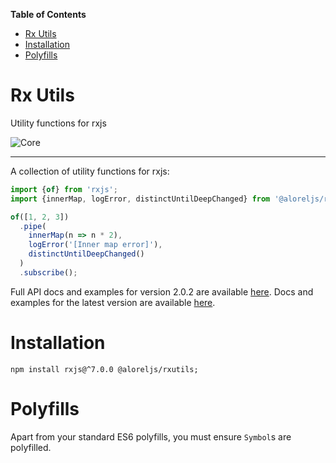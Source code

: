<!-- START doctoc generated TOC please keep comment here to allow auto update -->
<!-- DON'T EDIT THIS SECTION, INSTEAD RE-RUN doctoc TO UPDATE -->
**Table of Contents** 

- [Rx Utils](#rx-utils)
- [Installation](#installation)
- [Polyfills](#polyfills)

<!-- END doctoc generated TOC please keep comment here to allow auto update -->

# Rx Utils

Utility functions for rxjs

![Core](https://github.com/Alorel/rxutils/workflows/Core/badge.svg)

-----

A collection of utility functions for rxjs:

```typescript
import {of} from 'rxjs';
import {innerMap, logError, distinctUntilDeepChanged} from '@aloreljs/rxutils/operators';

of([1, 2, 3])
  .pipe(
    innerMap(n => n * 2),
    logError('[Inner map error]'),
    distinctUntilDeepChanged()
  )
  .subscribe();
```

Full API docs and examples for version 2.0.2 are available [here](https://github.com/Alorel/rxutils/tree/2.0.2/docs).
Docs and examples for the latest version are available [here](http://bit.ly/rxutils-master-docs).

# Installation
```
npm install rxjs@^7.0.0 @aloreljs/rxutils;
```

# Polyfills

Apart from your standard ES6 polyfills, you must ensure `Symbol`s are polyfilled.
